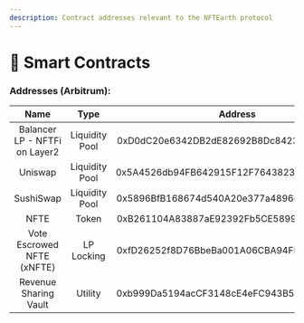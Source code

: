 ```yaml
---
description: Contract addresses relevant to the NFTEarth protocol
---
```


# 📜 Smart Contracts

### Addresses (Arbitrum):

|              Name             |      Type      |                   Address                  |
| :---------------------------: | :------------: | :----------------------------------------: |
| Balancer LP - NFTFi on Layer2 | Liquidity Pool | 0xD0dC20e6342DB2dE82692B8Dc842301ff9121805 |
|            Uniswap            | Liquidity Pool | 0x5A4526db94FB642915F12F7643823734B6676a86 |
|           SushiSwap           | Liquidity Pool | 0x5896BfB168674d540A20e377a4896dCe7b95A969 |
|              NFTE             |      Token     | 0xB261104A83887aE92392Fb5CE5899fCFe5481456 |
|   Vote Escrowed NFTE (xNFTE)  |   LP Locking   | 0xfD26252f8D76BbeBa001A06CBA94FE113DA8DcE6 |
|     Revenue Sharing Vault     |     Utility    | 0xb999Da5194acCF3148cE4eFC943B57E63DAcF4FC |




